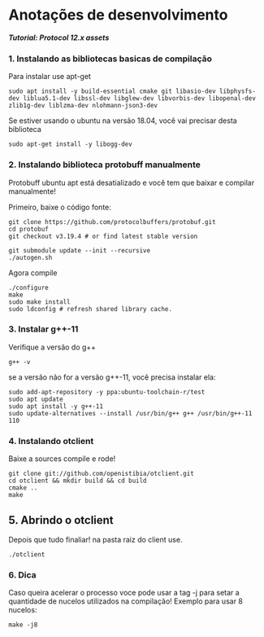 
# Anotações de desenvolvimento
***Tutorial: Protocol 12.x assets***

### 1. Instalando as bibliotecas basicas de compilação

Para instalar use apt-get

```
sudo apt install -y build-essential cmake git libasio-dev libphysfs-dev liblua5.1-dev libssl-dev libglew-dev libvorbis-dev libopenal-dev zlib1g-dev liblzma-dev nlohmann-json3-dev
```
Se estiver usando o ubuntu na versão 18.04, você vai precisar desta biblioteca
```
sudo apt-get install -y libogg-dev
```
### 2. Instalando biblioteca protobuff manualmente

Protobuff ubuntu apt está desatializado e você tem que baixar e compilar manualmente!

Primeiro, baixe o código fonte:
```
git clone https://github.com/protocolbuffers/protobuf.git
cd protobuf
git checkout v3.19.4 # or find latest stable version

git submodule update --init --recursive
./autogen.sh
```
Agora compile
```
./configure
make
sudo make install
sudo ldconfig # refresh shared library cache.
```
### 3. Instalar g++-11

Verifique a versão do g++
```
g++ -v
```
se a versão não for a versão g++-11, você precisa instalar ela:
```
sudo add-apt-repository -y ppa:ubuntu-toolchain-r/test
sudo apt update
sudo apt install -y g++-11
sudo update-alternatives --install /usr/bin/g++ g++ /usr/bin/g++-11 110
```

### 4. Instalando otclient

Baixe a sources compile e rode!
```
git clone git://github.com/openistibia/otclient.git
cd otclient && mkdir build && cd build
cmake ..
make
```
## 5. Abrindo o otclient

Depois que tudo finaliar! na pasta raiz do client use.
```
./otclient
```
### 6. Dica

Caso queira acelerar o processo voce pode usar a tag -j para setar a quantidade de nucelos utilizados na compilação!
Exemplo para usar 8 nucelos:
```
make -j8
```
